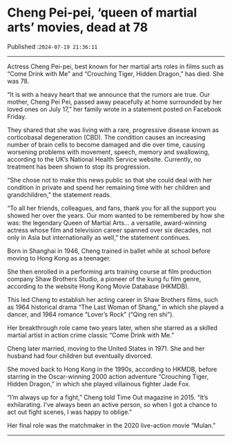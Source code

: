 # Cheng Pei-pei, ‘queen of martial arts’ movies, dead at 78

Published :`2024-07-19 21:36:11`

---

Actress Cheng Pei-pei, best known for her martial arts roles in films such as “Come Drink with Me” and “Crouching Tiger, Hidden Dragon,” has died. She was 78.

“It is with a heavy heart that we announce that the rumors are true. Our mother, Cheng Pei Pei, passed away peacefully at home surrounded by her loved ones on July 17,” her family wrote in a statement posted on Facebook Friday.

They shared that she was living with a rare, progressive disease known as corticobasal degeneration (CBD). The condition causes an increasing number of brain cells to become damaged and die over time, causing worsening problems with movement, speech, memory and swallowing, according to the UK’s National Health Service website. Currently, no treatment has been shown to stop its progression.

“She chose not to make this news public so that she could deal with her condition in private and spend her remaining time with her children and grandchildren,” the statement reads.

“To all her friends, colleagues, and fans, thank you for all the support you showed her over the years. Our mom wanted to be remembered by how she was: the legendary Queen of Martial Arts… a versatile, award-winning actress whose film and television career spanned over six decades, not only in Asia but internationally as well,” the statement continues.

Born in Shanghai in 1946, Cheng trained in ballet while at school before moving to Hong Kong as a teenager.

She then enrolled in a performing arts training course at film production company Shaw Brothers Studio, a pioneer of the kung fu film genre, according to the website Hong Kong Movie Database (HKMDB).

This led Cheng to establish her acting career in Shaw Brothers films, such as 1964 historical drama “The Last Woman of Shang,” in which she played a dancer, and 1964 romance “Lover’s Rock” (“Qing ren shi”).

Her breakthrough role came two years later, when she starred as a skilled martial artist in action crime classic “Come Drink with Me.”

Cheng later married, moving to the United States in 1971. She and her husband had four children but eventually divorced.

She moved back to Hong Kong in the 1990s, according to HKMDB, before starring in the Oscar-winning 2000 action adventure “Crouching Tiger, Hidden Dragon,” in which she played villainous fighter Jade Fox.

“I’m always up for a fight,” Cheng told Time Out magazine in 2015. “It’s exhilarating. I’ve always been an active person, so when I got a chance to act out fight scenes, I was happy to oblige.”

Her final role was the matchmaker in the 2020 live-action movie “Mulan.”

---

